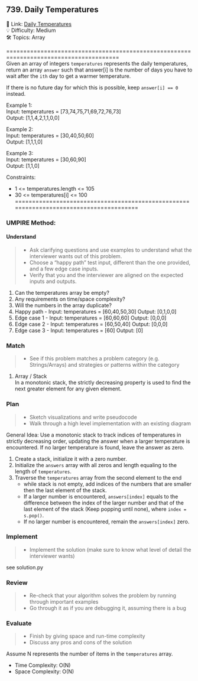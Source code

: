 ## 739. Daily Temperatures
🔗 Link: [Daily Temperatures](https://leetcode.com/problems/daily-temperatures/description/)<br>
💡 Difficulty: Medium<br>
🛠️ Topics: Array<br>

=======================================================================================<br>
Given an array of integers `temperatures` represents the daily temperatures,<br>
return an array `answer` such that answer[i] is the number of days you have to wait after the `ith` day to get a warmer temperature.<br>

If there is no future day for which this is possible, keep `answer[i] == 0` instead.<br>

Example 1:<br>
Input: temperatures = [73,74,75,71,69,72,76,73]<br>
Output: [1,1,4,2,1,1,0,0]<br>

Example 2:<br>
Input: temperatures = [30,40,50,60]<br>
Output: [1,1,1,0]<br>

Example 3:<br>
Input: temperatures = [30,60,90]<br>
Output: [1,1,0]<br>
 

Constraints:<br>
- 1 <= temperatures.length <= 105<br>
- 30 <= temperatures[i] <= 100<br>
=======================================================================================<br>
### UMPIRE Method:
#### Understand

> - Ask clarifying questions and use examples to understand what the interviewer wants out of this problem.
> - Choose a “happy path” test input, different than the one provided, and a few edge case inputs. 
> - Verify that you and the interviewer are aligned on the expected inputs and outputs.
1. Can the temperatures array be empty?
2. Any requirements on time/space complexity?
3. Will the numbers in the array duplicate?
4. Happy path - Input: temperatures = [60,40,50,30] Output: [0,1,0,0]
5. Edge case 1 - Input: temperatures = [60,60,60] Output: [0,0,0]
6. Edge case 2 - Input: temperatures = [60,50,40] Output: [0,0,0]
7. Edge case 3 - Input: temperatures = [60] Output: [0]

### Match
> - See if this problem matches a problem category (e.g. Strings/Arrays) and strategies or patterns within the category
1. Array / Stack<br>
In a monotonic stack, the strictly decreasing property is used to find the next greater element for any given element.<br>

### Plan
> - Sketch visualizations and write pseudocode
> - Walk through a high level implementation with an existing diagram

General Idea: Use a monotonic stack to track indices of temperatures in strictly decreasing order, updating the answer when a larger temperature is encountered. If no larger temperature is found, leave the answer as zero. <br>

1) Create a stack, initialize it with a zero number.<br>
2) Initialize the `answers` array with all zeros and length equaling to the length of `temperatures`.<br>
3) Traverse the `temperatures` array from the second element to the end
    - while stack is not empty, add indices of the numbers that are smaller then the last element of the stack.<br>
    - If a larger number is encountered, `answers[index]` equals to the difference between the index of the larger number and that of the last element of the stack (Keep popping until none), where `index = s.pop()`. <br>
    - If no larger number is encountered, remain the `answers[index]` zero.
  
    
### Implement
> - Implement the solution (make sure to know what level of detail the interviewer wants)

see solution.py 

### Review
> - Re-check that your algorithm solves the problem by running through important examples
> - Go through it as if you are debugging it, assuming there is a bug
### Evaluate
> - Finish by giving space and run-time complexity
> - Discuss any pros and cons of the solution

Assume N represents the number of items in the `temperatures` array.


- Time Complexity: O(N)
- Space Complexity: O(N)
